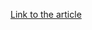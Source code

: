 [Link to the article](https://cybersecuritynews.com/microsoft-warns-of-cyber-attack-mimic-booking-com/)
